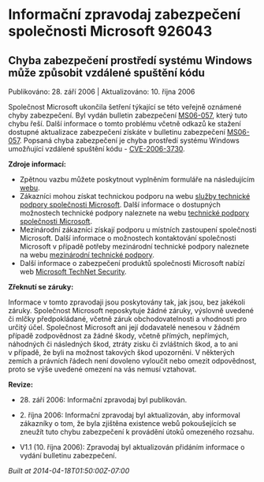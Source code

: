 ﻿---
Title: Informační zpravodaj zabezpečení společnosti Microsoft 926043

TOCTitle: 926043

ms:assetid: 926043

ms:mtpsurl: https://technet.microsoft.com/cs-CZ/library/926043(v=Security.10)

ms:contentKeyID: 61223557

---

# Informační zpravodaj zabezpečení společnosti Microsoft 926043 #

## Chyba zabezpečení prostředí systému Windows může způsobit vzdálené spuštění kódu ##

Publikováno: 28. září 2006 | Aktualizováno: 10. října 2006

Společnost Microsoft ukončila šetření týkající se této veřejně oznámené chyby zabezpečení. Byl vydán bulletin zabezpečení [MS06-057](http://technet.microsoft.com/security/bulletin/ms06-057), který tuto chybu řeší. Další informace o tomto problému včetně odkazů ke stažení dostupné aktualizace zabezpečení získáte v bulletinu zabezpečení [MS06-057](http://technet.microsoft.com/security/bulletin/ms06-057). Popsaná chyba zabezpečení je chyba prostředí systému Windows umožňující vzdálené spuštění kódu - [CVE-2006-3730](http://www.cve.mitre.org/cgi-bin/cvename.cgi?name=cve-2006-3730).

**Zdroje informací:**

* Zpětnou vazbu můžete poskytnout vyplněním formuláře na následujícím [webu](https://support.microsoft.com/common/survey.aspx?scid=sw;en;1257&amp;amp;showpage=1&amp;amp;ws=technet&amp;amp;sd=tech).
* Zákazníci mohou získat technickou podporu na webu [služby technické podpory společnosti Microsoft](http://go.microsoft.com/fwlink/?linkid=21131). Další informace o dostupných možnostech technické podpory naleznete na webu [technické podpory společnosti Microsoft](http://support.microsoft.com/).
* Mezinárodní zákazníci získají podporu u místních zastoupení společnosti Microsoft. Další informace o možnostech kontaktování společnosti Microsoft v případě potřeby mezinárodní technické podpory naleznete na webu [mezinárodní technické podpory](http://go.microsoft.com/fwlink/?linkid=21155).
* Další informace o zabezpečení produktů společnosti Microsoft nabízí web [Microsoft TechNet Security](http://www.microsoft.com/cze/technet/security/).

**Zřeknutí se záruky:**

Informace v tomto zpravodaji jsou poskytovány tak, jak jsou, bez jakékoli záruky. Společnost Microsoft neposkytuje žádné záruky, výslovně uvedené či mlčky předpokládané, včetně záruk obchodovatelnosti a vhodnosti pro určitý účel. Společnost Microsoft ani její dodavatelé nenesou v žádném případě zodpovědnost za žádné škody, včetně přímých, nepřímých, náhodných či následných škod, ztráty zisku či zvláštních škod, a to ani v případě, že byli na možnost takových škod upozorněni. V některých zemích a právních řádech není dovoleno vyloučit nebo omezit odpovědnost, proto se výše uvedené omezení na vás nemusí vztahovat.

**Revize:**

* <p>28. září 2006: Informační zpravodaj byl publikován.</p>
* <p>2. října 2006: Informační zpravodaj byl aktualizován, aby informoval zákazníky o tom, že byla zjištěna existence webů pokoušejících se zneužít tuto chybu zabezpečení k provádění útoků omezeného rozsahu.</p>
* V1.1 (10. října 2006): Zpravodaj byl aktualizován přidáním informace o vydání bulletinu zabezpečení.

*Built at 2014-04-18T01:50:00Z-07:00*